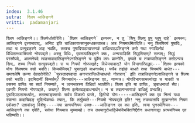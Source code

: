 ```yaml
---
index:  3.1.46
sutra:  श्लिष आलिङ्गने
vritti:  padamanjari
---
```


	श्लिष आलिङ्गने।। श्लिपेर्धातोरिति। `श्लिष आलिङ्गने` इत्यस्य, न तु `श्रिषु श्लिषु प्रुषु प्लुषु दाहे` इत्यस्य; आलिङ्गने वृत्त्यभावाद्, अनिट इति चाधिकारात्सानुबन्धकत्वाच्च। अत्र नियमार्थमेतदिति। ननु श्लिषिरयं पुषादिः, तथा च प्रत्युदाहरणे अङ् भवति, ततश्च पुषादिपाठात्प्रप्तमङं बाधित्वाऽऽलिङ्गने क्सो यथा स्यादित्येवं विधिसम्भवान्नियमो नोपपद्यते। अस्तु विधिः, एवमप्यालिङ्गने क्सः, अन्यत्राङिति सिद्धमिष्टम्? सत्यम्; सिद्धं परस्मैपदे, आत्मनेपदे त्वङभावादालिङ्गनेऽनालिङ्गने च पूर्वेण क्सः प्राप्नोति, इष्यते च तत्राप्यालिङ्गने क्सोऽन्यत्र सिच्, तच्च नियमे सत्युपपद्यते। स च नियमो नोपपद्यते; विधेयभावात्? योग विभागात्सिद्धम्---`श्लिषः इत्यको योगः श्लिषश्च क्सो भवति। किमर्थमिदम्? पुषाद्यङो बाधनार्थम्। यथैब तर्ह्यङं बाधते तथा चिणमपि बाधेत---समाश्लेषि कन्या देवदत्तेनेति? `पुरस्तादपवादा अनन्तरान्विधीन्बाधन्ते नोत्तरान्` इति तत्रालिङ्गनेऽनालिङ्गने च श्लिषः क्सो भवति। इदमिदानीं किमर्थम्? नियमार्थम्---आलिङ्गन एव, नान्यत्र। योगविभागसामर्थ्याद्या च यावती च क्सस्य प्राप्तिः सा सर्वा नियम्यते, न त्वनन्तरस्य विधिर्वा भवतीति। श्लिष इति या प्राप्तिः, ङ्बाधनार्था सैव। एवमपि नियमो नोपपद्यते, कथम्? श्लिष इत्येतदङ्बाधनार्थम्। न च तदत्यन्तायाङं बाधितुं प्रभवति; पुषादिपाठसामर्थ्यात्, ततश्चाङ्क्सयोः सर्वत्र विकल्पे प्राप्ते, द्वितीयो योगः-----आलिङ्गने क्स एव नित्यं यथा स्यान्मा कदाचिदङ् भूदित्येवमर्थः स्यात्, किं तर्ह्युच्यते---नियमो नोपपद्यते इति! ननु तत्रभवतापि मुखान्तरेण नियम एवोक्तः? एतावांस्तु विशेषुः----मया प्रत्ययनियम उक्तः---आलिङ्गन एव क्स इति, त्वया पुनरर्थनियमः---आलिङ्गने क्स एवेति, सर्वथा नियमान्न मुच्यामहे। तत्र लक्ष्यानुरोधाद्विधेयविभक्तिनिर्द्देशेन प्रधानत्वाद्वा प्रत्ययनियम एव भविष्यति।।
